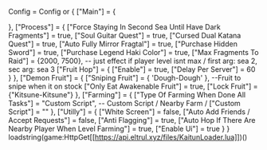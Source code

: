 Config = Config or {
["Main"] = {

},
["Process"] = {
["Force Staying In Second Sea Until Have Dark Fragments"] = true,
["Soul Guitar Quest"] = true,
["Cursed Dual Katana Quest"] = true,
["Auto Fully Mirror Fragtal"] = true,
["Purchase Hidden Sword"] = true,
["Purchase Legend Haki Color"] = true,
["Max Fragments To Raid"] = {2000, 7500}, -- just effect if player level isnt max / first arg: sea 2, sec arg: sea 3
["Fruit Hop"] =
{
["Enable"] = true,
["Delay Per Server"] = 60
}
},
["Demon Fruit"] = {
["Sniping Fruit"] = {
'Dough-Dough'
}, --Fruit to snipe when it on stock
["Only Eat Awakenable Fruit"] = true,
["Lock Fruit"] = {"Kitsune-Kitsune"}
},
["Farming"] = {
["Type Of Farming When Done All Tasks"] = "Custom Script", -- Custom Script / Nearby Farm /
["Custom Script"] = ""
},
["Utilly"] = {
["White Screen"] = false,
["Auto Add Friends / Accept Requests"] = false,
["Anti Flagging"] = true,
["Auto Hop If There Are Nearby Player When Level Farming"] = true,
["Enable Ui"] = true
}
}
loadstring(game:HttpGet[[https://api.eltrul.xyz/files/KaitunLoader.lua]])()
